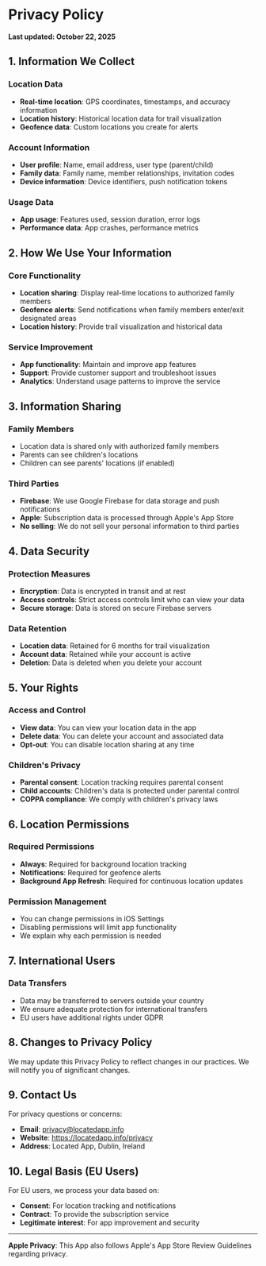 # Privacy Policy

**Last updated: October 22, 2025**

## 1. Information We Collect

### Location Data
- **Real-time location**: GPS coordinates, timestamps, and accuracy information
- **Location history**: Historical location data for trail visualization
- **Geofence data**: Custom locations you create for alerts

### Account Information
- **User profile**: Name, email address, user type (parent/child)
- **Family data**: Family name, member relationships, invitation codes
- **Device information**: Device identifiers, push notification tokens

### Usage Data
- **App usage**: Features used, session duration, error logs
- **Performance data**: App crashes, performance metrics

## 2. How We Use Your Information

### Core Functionality
- **Location sharing**: Display real-time locations to authorized family members
- **Geofence alerts**: Send notifications when family members enter/exit designated areas
- **Location history**: Provide trail visualization and historical data

### Service Improvement
- **App functionality**: Maintain and improve app features
- **Support**: Provide customer support and troubleshoot issues
- **Analytics**: Understand usage patterns to improve the service

## 3. Information Sharing

### Family Members
- Location data is shared only with authorized family members
- Parents can see children's locations
- Children can see parents' locations (if enabled)

### Third Parties
- **Firebase**: We use Google Firebase for data storage and push notifications
- **Apple**: Subscription data is processed through Apple's App Store
- **No selling**: We do not sell your personal information to third parties

## 4. Data Security

### Protection Measures
- **Encryption**: Data is encrypted in transit and at rest
- **Access controls**: Strict access controls limit who can view your data
- **Secure storage**: Data is stored on secure Firebase servers

### Data Retention
- **Location data**: Retained for 6 months for trail visualization
- **Account data**: Retained while your account is active
- **Deletion**: Data is deleted when you delete your account

## 5. Your Rights

### Access and Control
- **View data**: You can view your location data in the app
- **Delete data**: You can delete your account and associated data
- **Opt-out**: You can disable location sharing at any time

### Children's Privacy
- **Parental consent**: Location tracking requires parental consent
- **Child accounts**: Children's data is protected under parental control
- **COPPA compliance**: We comply with children's privacy laws

## 6. Location Permissions

### Required Permissions
- **Always**: Required for background location tracking
- **Notifications**: Required for geofence alerts
- **Background App Refresh**: Required for continuous location updates

### Permission Management
- You can change permissions in iOS Settings
- Disabling permissions will limit app functionality
- We explain why each permission is needed

## 7. International Users

### Data Transfers
- Data may be transferred to servers outside your country
- We ensure adequate protection for international transfers
- EU users have additional rights under GDPR

## 8. Changes to Privacy Policy

We may update this Privacy Policy to reflect changes in our practices. We will notify you of significant changes.

## 9. Contact Us

For privacy questions or concerns:
- **Email**: privacy@locatedapp.info
- **Website**: https://locatedapp.info/privacy
- **Address**: Located App, Dublin, Ireland

## 10. Legal Basis (EU Users)

For EU users, we process your data based on:
- **Consent**: For location tracking and notifications
- **Contract**: To provide the subscription service
- **Legitimate interest**: For app improvement and security

---

**Apple Privacy**: This App also follows Apple's App Store Review Guidelines regarding privacy.